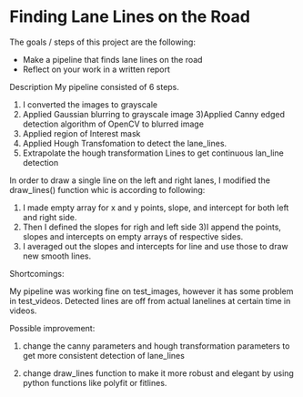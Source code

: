 # **Finding Lane Lines on the Road** 
The goals / steps of this project are the following:
* Make a pipeline that finds lane lines on the road
* Reflect on your work in a written report

Description
My pipeline consisted of 6 steps. 
1) I converted the images to grayscale
2) Applied Gaussian blurring to grayscale image
3)Applied Canny edged detection algorithm of OpenCV to blurred image
4) Applied region of Interest mask 
5) Applied Hough Transfomation to detect the lane_lines. 
6) Extrapolate the hough transformation Lines to get continuous lan_line detection

In order to draw a single line on the left and right lanes, I modified the draw_lines() function whic is according to following:

1) I made empty array for x and y points, slope, and intercept for both left and right side. 
2) Then I defined the slopes for righ and left side
3)I append the points, slopes and intercepts on empty arrays of respective sides.  
4) I averaged out the slopes and intercepts for line and use those to draw new smooth lines. 

Shortcomings:

My pipeline was working fine on test_images, however it has some problem in test_videos. Detected lines are  off from actual lanelines at certain time in videos.



Possible improvement:

1) change the canny parameters and hough transformation parameters to get more consistent detection of lane_lines

2) change draw_lines function to make it more robust and elegant by using python functions like polyfit or fitlines.  

